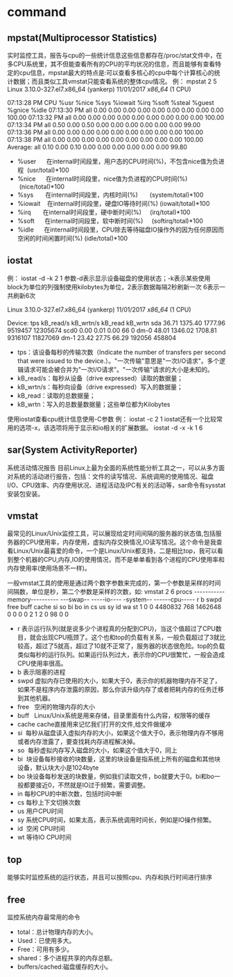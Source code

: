 # command

## mpstat(Multiprocessor Statistics)
实时监控工具，报告与cpu的一些统计信息这些信息都存在/proc/stat文件中，在多CPU系统里，其不但能查看所有的CPU的平均状况的信息，而且能够有查看特定的cpu信息，mpstat最大的特点是:可以查看多核心的cpu中每个计算核心的统计数据；而且类似工具vmstat只能查看系统的整体cpu情况。
例：
	mpstat 2 5
Linux 3.10.0-327.el7.x86_64 (yankerp)   11/01/2017      _x86_64_        (1 CPU)

07:13:28 PM  CPU    %usr   %nice    %sys %iowait    %irq   %soft  %steal  %guest  %gnice   %idle
07:13:30 PM  all    0.00    0.00    0.00    0.00    0.00    0.00    0.00    0.00    0.00  100.00
07:13:32 PM  all    0.00    0.00    0.00    0.00    0.00    0.00    0.00    0.00    0.00  100.00
07:13:34 PM  all    0.50    0.00    0.50    0.00    0.00    0.00    0.00    0.00    0.00   99.00
07:13:36 PM  all    0.00    0.00    0.00    0.00    0.00    0.00    0.00    0.00    0.00  100.00
07:13:38 PM  all    0.00    0.00    0.00    0.00    0.00    0.00    0.00    0.00    0.00  100.00
Average:     all    0.10    0.00    0.10    0.00    0.00    0.00    0.00    0.00    0.00   99.80

- %user      在internal时间段里，用户态的CPU时间(%)，不包含nice值为负进程  (usr/total)*100
- %nice      在internal时间段里，nice值为负进程的CPU时间(%)   (nice/total)*100
- %sys       在internal时间段里，内核时间(%)       (system/total)*100
- %iowait    在internal时间段里，硬盘IO等待时间(%) (iowait/total)*100
- %irq       在internal时间段里，硬中断时间(%)     (irq/total)*100
- %soft      在internal时间段里，软中断时间(%)     (softirq/total)*100
- %idle      在internal时间段里，CPU除去等待磁盘IO操作外的因为任何原因而空闲的时间闲置时间(%) (idle/total)*100


## iostat

例： iostat -d -k 2 1
参数-d表示显示设备磁盘的使用状态；-k表示某些使用block为单位的列强制使用kilobytes为单位，2表示数据每隔2秒刷新一次 6表示一共刷新6次

Linux 3.10.0-327.el7.x86_64 (yankerp)   11/01/2017      _x86_64_        (1 CPU)

Device:            tps    kB_read/s    kB_wrtn/s    kB_read    kB_wrtn
sda              36.71      1375.40      1777.96    9519457   12305674
scd0              0.00         0.01         0.00         66          0
dm-0             48.01      1346.02      1708.81    9316107   11827069
dm-1             23.42        27.75        66.29     192056     458804

- tps：该设备每秒的传输次数（Indicate the number of transfers per second that were issued to the device.）。"一次传输"意思是"一次I/O请求"。多个逻辑请求可能会被合并为"一次I/O请求"。"一次传输"请求的大小是未知的。
- kB_read/s：每秒从设备（drive expressed）读取的数据量；
- kB_wrtn/s：每秒向设备（drive expressed）写入的数据量；
- kB_read：读取的总数据量；
- kB_wrtn：写入的总数量数据量；这些单位都为Kilobytes

使用iostat查看cpu统计信息使用-C参数 例： iostat -c 2 1
iostat还有一个比较常用的选项-x，该选项将用于显示和io相关的扩展数据。
iostat -d -x -k 1 6


## sar(System ActivityReporter)
系统活动情况报告 目前Linux上最为全面的系统性能分析工具之一，可以从多方面对系统的活动进行报告，包括：文件的读写情况、系统调用的使用情况、磁盘I/O、CPU效率、内存使用状况、进程活动及IPC有关的活动等，sar命令有sysstat安装包安装。

## vmstat
最常见的Linux/Unix监控工具，可以展现给定时间间隔的服务器的状态值,包括服务器的CPU使用率，内存使用，虚拟内存交换情况,IO读写情况。这个命令是我查看Linux/Unix最喜爱的命令，一个是Linux/Unix都支持，二是相比top，我可以看到整个机器的CPU,内存,IO的使用情况，而不是单单看到各个进程的CPU使用率和内存使用率(使用场景不一样)。

一般vmstat工具的使用是通过两个数字参数来完成的，第一个参数是采样的时间间隔数，单位是秒，第二个参数是采样的次数，如: vmstat  2 6 
procs -----------memory---------- ---swap-- -----io---- -system-- ------cpu-----
 r  b   swpd   free   buff  cache   si   so    bi    bo   in   cs us sy id wa st
 1  0      0 4480832    768 1462648  0    0     0     0    2    1  2  0 98  0  0

- r 表示运行队列(就是说多少个进程真的分配到CPU)，当这个值超过了CPU数目，就会出现CPU瓶颈了。这个也和top的负载有关系，一般负载超过了3就比较高，超过了5就高，超过了10就不正常了，服务器的状态很危险。top的负载类似每秒的运行队列。如果运行队列过大，表示你的CPU很繁忙，一般会造成CPU使用率很高。
- b 表示阻塞的进程
- swpd 虚拟内存已使用的大小，如果大于0，表示你的机器物理内存不足了，如果不是程序内存泄露的原因，那么你该升级内存了或者把耗内存的任务迁移到其他机器。
- free   空闲的物理内存的大小
- buff   Linux/Unix系统是用来存储，目录里面有什么内容，权限等的缓存
- cache cache直接用来记忆我们打开的文件,给文件做缓冲
- si  每秒从磁盘读入虚拟内存的大小，如果这个值大于0，表示物理内存不够用或者内存泄露了，要查找耗内存进程解决掉。
- so  每秒虚拟内存写入磁盘的大小，如果这个值大于0，同上
- bi  块设备每秒接收的块数量，这里的块设备是指系统上所有的磁盘和其他块设备，默认块大小是1024byte
- bo 块设备每秒发送的块数量，例如我们读取文件，bo就要大于0。bi和bo一般都要接近0，不然就是IO过于频繁，需要调整。
- in 每秒CPU的中断次数，包括时间中断
- cs 每秒上下文切换次数
- us 用户CPU时间
- sy 系统CPU时间，如果太高，表示系统调用时间长，例如是IO操作频繁。
- id  空闲 CPU时间
- wt 等待IO CPU时间

## top
能够实时监控系统的运行状态，并且可以按照cpu、内存和执行时间进行排序

## free
监控系统内存最常用的命令

- total：总计物理内存的大小。
- Used：已使用多大。
- Free：可用有多少。
- shared：多个进程共享的内存总额。
- buffers/cached:磁盘缓存的大小。